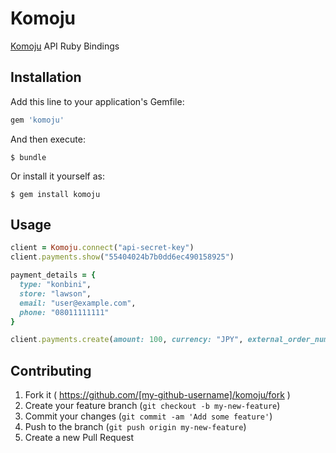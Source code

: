 # Komoju

[Komoju](https://komoju.com) API Ruby Bindings

## Installation

Add this line to your application's Gemfile:

```ruby
gem 'komoju'
```

And then execute:

    $ bundle

Or install it yourself as:

    $ gem install komoju

## Usage

```ruby
client = Komoju.connect("api-secret-key")
client.payments.show("55404024b7b0dd6ec490158925")

payment_details = {
  type: "konbini",
  store: "lawson",
  email: "user@example.com",
  phone: "08011111111"
}

client.payments.create(amount: 100, currency: "JPY", external_order_num: "123", payment_details: payment_details)
```

## Contributing

1. Fork it ( https://github.com/[my-github-username]/komoju/fork )
2. Create your feature branch (`git checkout -b my-new-feature`)
3. Commit your changes (`git commit -am 'Add some feature'`)
4. Push to the branch (`git push origin my-new-feature`)
5. Create a new Pull Request
